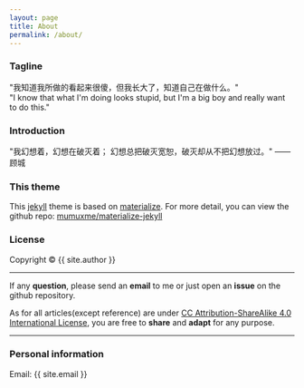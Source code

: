 ```yaml
---
layout: page
title: About
permalink: /about/
---
```


### Tagline

"我知道我所做的看起来很傻，但我长大了，知道自己在做什么。"<br>
"I know that what I'm doing looks stupid, but I'm a big boy and really want to do this."

### Introduction

"我幻想着，幻想在破灭着； 幻想总把破灭宽恕，破灭却从不把幻想放过。"  ——顾城


### This theme

This [jekyll](https://jekyllrb.com) theme is based on [materialize](http://materializecss.com). For more detail, you can view the github repo: [mumuxme/materialize-jekyll](https://github.com/mumuxme/materialize-jekyll)


### License

Copyright&nbsp;&copy;&nbsp;{{ site.author }}

- - -

If any <b>question</b>, please send an <b>email</b> to me or just open an <b>issue</b> on the github repository. 

As for all articles(except reference) are under [CC Attribution-ShareAlike 4.0 International License](https://creativecommons.org/licenses/by-sa/4.0/), you are free to <b>share</b> and <b>adapt</b> for any purpose.

- - -

### Personal information

Email: {{ site.email }}

